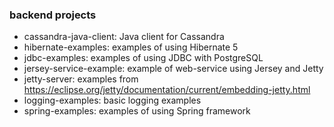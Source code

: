 ### backend projects

* cassandra-java-client: Java client for Cassandra
* hibernate-examples: examples of using Hibernate 5
* jdbc-examples: examples of using JDBC with PostgreSQL  
* jersey-service-example: example of web-service using Jersey and Jetty
* jetty-server: examples from https://eclipse.org/jetty/documentation/current/embedding-jetty.html  
* logging-examples: basic logging examples
* spring-examples: examples of using Spring framework
